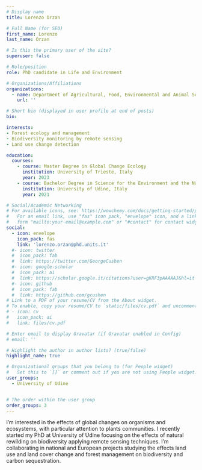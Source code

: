 ```yaml
---
# Display name
title: Lorenzo Orzan

# Full Name (for SEO)
first_name: Lorenzo
last_name: Orzan

# Is this the primary user of the site?
superuser: false

# Role/position
role: PhD candidate in Life and Environment

# Organizations/Affiliations
organizations:
  - name: Department of Agricultural, Food, Environmental and Animal Sciences, University of Udine, Udine, Italy
    url: ''

# Short bio (displayed in user profile at end of posts)
bio:

interests:
- Forest ecology and management
- Biodiversity monitoring by remote sensing
- Land use change detection

education:
  courses:
    - course: Master Degree in Global Change Ecology
      institution: University of Trieste, Italy
      year: 2023
    - course: Bachelor Degree in Science for the Environment and the Nature
      institution: University of Udine, Italy
      year: 2021

# Social/Academic Networking
# For available icons, see: https://wowchemy.com/docs/getting-started/page-builder/#icons
#   For an email link, use "fas" icon pack, "envelope" icon, and a link in the
#   form "mailto:your-email@example.com" or "#contact" for contact widget.
social:
  - icon: envelope
    icon_pack: fas
    link: 'lorenzo.orzan@phd.units.it'
  #- icon: twitter
  #  icon_pack: fab
  #  link: https://twitter.com/GeorgeCushen
  #- icon: google-scholar
  #  icon_pack: ai
  #  link: https://scholar.google.it/citations?user=gKRF3pAAAAAJ&hl=it
  #- icon: github
  #  icon_pack: fab
  #  link: https://github.com/gcushen
# Link to a PDF of your resume/CV from the About widget.
# To enable, copy your resume/CV to `static/files/cv.pdf` and uncomment the lines below.
# - icon: cv
#   icon_pack: ai
#   link: files/cv.pdf

# Enter email to display Gravatar (if Gravatar enabled in Config)
# email: ''

# Highlight the author in author lists? (true/false)
highlight_name: true

# Organizational groups that you belong to (for People widget)
#   Set this to `[]` or comment out if you are not using People widget.
user_groups:
  - University of Udine


# The order within the user group
order_groups: 3
---
```

I’m interested in the effects of global changes on organisms and ecosystems, with particular attention to plants communities. I recently started my PhD at University of Udine focusing on the effects of natural rewilding on biodiversity applying remote sensing techniques. I’m collaborating in national and European projects studying the effects land use and land cover change and forest management on biodiversity and carbon sequestration.    
